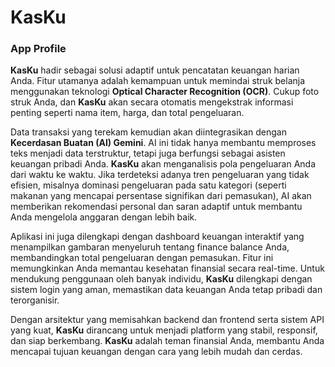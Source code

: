 # KasKu

### App Profile

**KasKu** hadir sebagai solusi adaptif untuk pencatatan keuangan harian Anda. Fitur utamanya adalah kemampuan untuk memindai struk belanja menggunakan teknologi **Optical Character Recognition (OCR)**. Cukup foto struk Anda, dan **KasKu** akan secara otomatis mengekstrak informasi penting seperti nama item, harga, dan total pengeluaran.

Data transaksi yang terekam kemudian akan diintegrasikan dengan **Kecerdasan Buatan (AI) Gemini**. AI ini tidak hanya membantu memproses teks menjadi data terstruktur, tetapi juga berfungsi sebagai asisten keuangan pribadi Anda. **KasKu** akan menganalisis pola pengeluaran Anda dari waktu ke waktu. Jika terdeteksi adanya tren pengeluaran yang tidak efisien, misalnya dominasi pengeluaran pada satu kategori (seperti makanan yang mencapai persentase signifikan dari pemasukan), AI akan memberikan rekomendasi personal dan saran adaptif untuk membantu Anda mengelola anggaran dengan lebih baik.

Aplikasi ini juga dilengkapi dengan dashboard keuangan interaktif yang menampilkan gambaran menyeluruh tentang finance balance Anda, membandingkan total pengeluaran dengan pemasukan. Fitur ini memungkinkan Anda memantau kesehatan finansial secara real-time. Untuk mendukung penggunaan oleh banyak individu, **KasKu** dilengkapi dengan sistem login yang aman, memastikan data keuangan Anda tetap pribadi dan terorganisir.

Dengan arsitektur yang memisahkan backend dan frontend serta sistem API yang kuat, **KasKu** dirancang untuk menjadi platform yang stabil, responsif, dan siap berkembang. **KasKu** adalah teman finansial Anda, membantu Anda mencapai tujuan keuangan dengan cara yang lebih mudah dan cerdas.